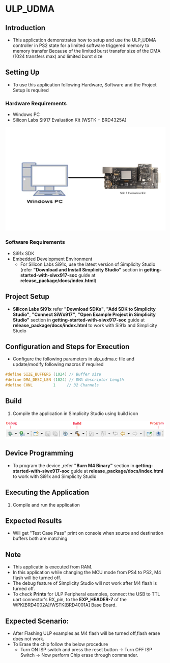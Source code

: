 # ULP_UDMA

## Introduction 
- This application demonstrates how to setup and use the ULP_UDMA controller in PS2 state for a limited software triggered memory to memory transfer
  Because of the limited burst transfer size of the DMA (1024 transfers max) and limited burst size


## Setting Up 
 - To use this application following Hardware, Software and the Project Setup is required

### Hardware Requirements	
  - Windows PC 
  - Silicon Labs Si917 Evaluation Kit [WSTK + BRD4325A]
 
![Figure: Introduction](resources/readme/image507a.png)

### Software Requirements
  - Si91x SDK
  - Embedded Development Environment
    - For Silicon Labs Si91x, use the latest version of Simplicity Studio (refer **"Download and Install Simplicity Studio"** section in **getting-started-with-siwx917-soc** guide at **release_package/docs/index.html**)
 
## Project Setup
- **Silicon Labs Si91x** refer **"Download SDKs"**, **"Add SDK to Simplicity Studio"**, **"Connect SiWx917"**, **"Open Example Project in Simplicity Studio"** section in **getting-started-with-siwx917-soc** guide at **release_package/docs/index.html** to work with Si91x and Simplicity Studio

## Configuration and Steps for Execution

- Configure the following parameters in ulp_udma.c file and update/modify following macros if required
```C
#define SIZE_BUFFERS (1024) // Buffer size
#define DMA_DESC_LEN (1024) // DMA descriptor Length
#define CHNL         1     // 32 Channels
```   
   
## Build 
1. Compile the application in Simplicity Studio using build icon 

![Figure: Build run and Debug](resources/readme/image507c.png)

## Device Programming
- To program the device ,refer **"Burn M4 Binary"** section in **getting-started-with-siwx917-soc** guide at **release_package/docs/index.html** to work with Si91x and Simplicity Studio

## Executing the Application
1. Compile and run the application 

## Expected Results 
 - Will get "Test Case Pass" print on console when source and destination buffers both are matching 

## Note
 - This applicatin is executed from RAM.
 - In this application while changing the MCU mode from PS4 to PS2, M4 flash will be turned off.
 - The debug feature of Simplicity Studio will not work after M4 flash is turned off.
 - To check **Prints** for ULP Peripheral examples, connect the USB to TTL uart connector's RX_pin, 
    to the **EXP_HEADER-7** of the WPK[BRD4002A]/WSTK[BRD4001A] Base Board.

## Expected Scenario:
 - After Flashing ULP examples as M4 flash will be turned off,flash erase does not work.
 - To Erase the chip follow the below procedure
   - Turn ON ISP switch and press the reset button → Turn OFF ISP Switch → Now perform Chip erase 
      through commander.
 
 